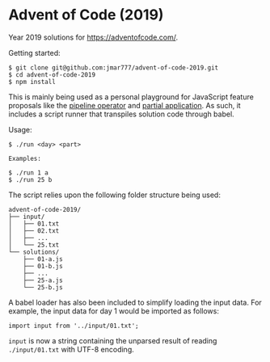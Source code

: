 # Advent of Code (2019)

Year 2019 solutions for https://adventofcode.com/.

Getting started:

```
$ git clone git@github.com:jmar777/advent-of-code-2019.git
$ cd advent-of-code-2019
$ npm install
```

This is mainly being used as a personal playground for JavaScript feature proposals like the [pipeline operator](https://github.com/tc39/proposal-pipeline-operator) and [partial application](https://github.com/tc39/proposal-partial-application). As such, it includes a script runner that transpiles solution code through babel.

Usage:

```
$ ./run <day> <part>

Examples:

$ ./run 1 a
$ ./run 25 b

```

The script relies upon the following folder structure being used:

```
advent-of-code-2019/
├── input/
│   ├── 01.txt
│   ├── 02.txt
│   ├── ...
│   └── 25.txt
└── solutions/
    ├── 01-a.js
    ├── 01-b.js
    ├── ...
    ├── 25-a.js
    └── 25-b.js
```

A babel loader has also been included to simplify loading the input data. For example, the input
data for day 1 would be imported as follows:

```
import input from '../input/01.txt';
```

`input` is now a string containing the unparsed result of reading `./input/01.txt` with UTF-8 encoding.
